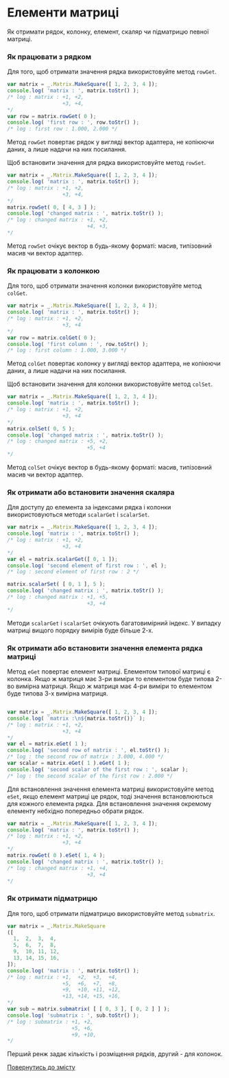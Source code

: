 # Елементи матриці

Як отримати рядок, колонку, елемент, скаляр чи підматрицю певної матриці.

### Як працювати з рядком

Для того, щоб отримати значення рядка використовуйте метод `rowGet`.

```js
var matrix = _.Matrix.MakeSquare([ 1, 2, 3, 4 ]);
console.log( 'matrix : ', matrix.toStr() );
/* log : matrix : +1, +2,
                  +3, +4,
*/
var row = matrix.rowGet( 0 );
console.log( 'first row : ', row.toStr() );
/* log : first row : 1.000, 2.000 */
```

Метод `rowGet` повертає рядок у вигляді вектор адаптера, не копіюючи даних, а лише надачи на них посилання.

Щоб встановити значення для рядка використовуйте метод `rowSet`.

```js
var matrix = _.Matrix.MakeSquare([ 1, 2, 3, 4 ]);
console.log( 'matrix : ', matrix.toStr() );
/* log : matrix : +1, +2,
                  +3, +4,
*/
matrix.rowSet( 0, [ 4, 3 ] );
console.log( 'changed matrix : ', matrix.toStr() );
/* log : changed matrix : +1, +2,
                          +4, +3,
*/
```

Метод `rowSet` очікує вектор в будь-якому форматі: масив, типізовний масив чи вектор адаптер.

### Як працювати з колонкою

Для того, щоб отримати значення колонки використовуйте метод `colGet`.

```js
var matrix = _.Matrix.MakeSquare([ 1, 2, 3, 4 ]);
console.log( 'matrix : ', matrix.toStr() );
/* log : matrix : +1, +2,
                  +3, +4
*/
var row = matrix.colGet( 0 );
console.log( 'first column : ', row.toStr() );
/* log : first column : 1.000, 3.000 */
```

Метод `colGet` повертає колонку у вигляді вектор адаптера, не копіюючи даних, а лише надачи на них посилання.

Щоб встановити значення для колонки використовуйте метод `colSet`.

```js
var matrix = _.Matrix.MakeSquare([ 1, 2, 3, 4 ]);
console.log( 'matrix : ', matrix.toStr() );
/* log : matrix : +1, +2,
                  +3, +4
*/
matrix.colSet( 0, 5 );
console.log( 'changed matrix : ', matrix.toStr() );
/* log : changed matrix : +5, +2,
                          +5, +4
*/
```

Метод `colSet` очікує вектор в будь-якому форматі: масив, типізовний масив чи вектор адаптер.

### Як отримати або встановити значення скаляра

Для доступу до елемента за індексами рядка і колонки використовуються методи `scalarGet` i `scalarSet`.

```js
var matrix = _.Matrix.MakeSquare([ 1, 2, 3, 4 ]);
console.log( 'matrix : ', matrix.toStr() );
/* log : matrix : +1, +2,
                  +3, +4
*/
var el = matrix.scalarGet([ 0, 1 ]);
console.log( 'second element of first row : ', el );
/* log : second element of first row : 2 */

matrix.scalarSet( [ 0, 1 ], 5 );
console.log( 'changed matrix : ', matrix.toStr() );
/* log : changed matrix : +1, +5,
                          +3, +4
*/
```

Методи `scalarGet` i `scalarSet` очікують багатовимірний індекс. У випадку матриці вищого порядку вимірів буде більше 2-х.

### Як отримати або встановити значення елемента рядка матриці

Метод `eGet` повертає елемент матриці. Елементом типової матриці є колонка. Якщо ж матриця має 3-ри виміри то елементом буде типова 2-во вимірна матриця. Якщо ж матриця має 4-ри виміри то елементом буде типова 3-х вимірна матриця.

```js

var matrix = _.Matrix.MakeSquare([ 1, 2, 3, 4 ]);
console.log( `matrix :\n${matrix.toStr()}` );
/* log : matrix : +1, +2,
                  +3, +4
*/
var el = matrix.eGet( 1 );
console.log( 'second row of matrix : ', el.toStr() );
/* log : the second row of matrix : 3.000, 4.000 */
var scalar = matrix.eGet( 1 ).eGet( 1 );
console.log( 'second scalar of the first row : ', scalar );
/* log : the second scalar of the first row : 2.000 */

```

Для встановлення значення елемента матриці використовуйте метод `eSet`, якщо елемент матриці це рядок, тоді значення встановлюються для кожного елемента рядка. Для встановлення значення окремому елементу небхідно попередньо обрати рядок.

```js
var matrix = _.Matrix.MakeSquare([ 1, 2, 3, 4 ]);
console.log( 'matrix : ', matrix.toStr() );
/* log : matrix : +1, +2,
                  +3, +4
*/
matrix.rowGet( 0 ).eSet( 1, 4 );
console.log( 'changed matrix : ', matrix.toStr() );
/* log : changed matrix : +1, +4,
                          +3, +4
*/
```
### Як отримати підматрицю

Для того, щоб отримати підматрицю використовуйте метод `submatrix`.

```js
var matrix = _.Matrix.MakeSquare
([
  1,  2,  3,  4,
  5,  6,  7,  8,
  9,  10, 11, 12,
  13, 14, 15, 16,
]);
console.log( 'matrix : ', matrix.toStr() );
/* log : matrix : +1,  +2,  +3,  +4,
                  +5,  +6,  +7,  +8,
                  +9,  +10, +11, +12,
                  +13, +14, +15, +16,
*/
var sub = matrix.submatrix( [ [ 0, 3 ], [ 0, 2 ] ] );
console.log( 'submatrix : ', sub.toStr() );
/* log : submatrix : +1, +2,
                     +5, +6,
                     +9, +10,
*/
```

Перший ренж задає кількість і розміщення рядків, другий - для колонок.

[Повернутись до змісту](../README.md#Туторіали)
